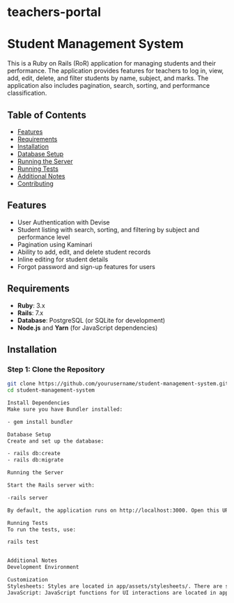# teachers-portal

# Student Management System

This is a Ruby on Rails (RoR) application for managing students and their performance. The application provides features for teachers to log in, view, add, edit, delete, and filter students by name, subject, and marks. The application also includes pagination, search, sorting, and performance classification.

## Table of Contents

- [Features](#features)
- [Requirements](#requirements)
- [Installation](#installation)
- [Database Setup](#database-setup)
- [Running the Server](#running-the-server)
- [Running Tests](#running-tests)
- [Additional Notes](#additional-notes)
- [Contributing](#contributing)

## Features

- User Authentication with Devise
- Student listing with search, sorting, and filtering by subject and performance level
- Pagination using Kaminari
- Ability to add, edit, and delete student records
- Inline editing for student details
- Forgot password and sign-up features for users

## Requirements

- **Ruby**: 3.x
- **Rails**: 7.x
- **Database**: PostgreSQL (or SQLite for development)
- **Node.js** and **Yarn** (for JavaScript dependencies)

## Installation

### Step 1: Clone the Repository

```bash
git clone https://github.com/yourusername/student-management-system.git
cd student-management-system

Install Dependencies
Make sure you have Bundler installed:

- gem install bundler

Database Setup
Create and set up the database:

- rails db:create
- rails db:migrate

Running the Server

Start the Rails server with:

-rails server

By default, the application runs on http://localhost:3000. Open this URL in your browser to access the application.

Running Tests
To run the tests, use:

rails test


Additional Notes
Development Environment

Customization
Stylesheets: Styles are located in app/assets/stylesheets/. There are separate CSS files for different pages to avoid style conflicts.
JavaScript: JavaScript functions for UI interactions are located in app/javascript/.
```

